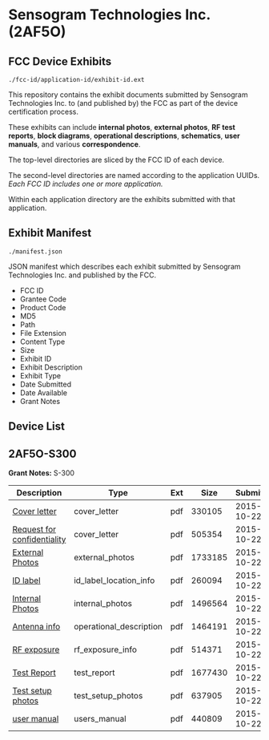 # Sensogram Technologies Inc. (2AF5O)
## FCC Device Exhibits

```
./fcc-id/application-id/exhibit-id.ext
```

This repository contains the exhibit documents submitted by Sensogram Technologies Inc. to (and published by) the FCC as part of the device certification process.

These exhibits can include **internal photos**, **external photos**, **RF test reports**, **block diagrams**, **operational descriptions**, **schematics**, **user manuals**, and various **correspondence**.

The top-level directories are sliced by the FCC ID of each device.

The second-level directories are named according to the application UUIDs. *Each FCC ID includes one or more application.*

Within each application directory are the exhibits submitted with that application. 

## Exhibit Manifest

```
./manifest.json
```

JSON manifest which describes each exhibit submitted by Sensogram Technologies Inc. and published by the FCC.

- FCC ID
- Grantee Code
- Product Code
- MD5
- Path
- File Extension
- Content Type
- Size
- Exhibit ID
- Exhibit Description
- Exhibit Type
- Date Submitted
- Date Available
- Grant Notes

## Device List
## 2AF5O-S300
**Grant Notes:** S-300

| Description | Type | Ext | Size | Submitted | Available |
| ----------- | ---- | --- | ---- | --------- | --------- |
| [Cover letter](2AF5O-S300/aad0abb71d65d37a7855a94f99265cba/2790633.pdf) | cover_letter | pdf | 330105 | 2015-10-22 | 2015-10-22 |
| [Request for confidentiality](2AF5O-S300/aad0abb71d65d37a7855a94f99265cba/2790635.pdf) | cover_letter | pdf | 505354 | 2015-10-22 | 2015-10-22 |
| [External Photos](2AF5O-S300/aad0abb71d65d37a7855a94f99265cba/2790634.pdf) | external_photos | pdf | 1733185 | 2015-10-22 | 2016-04-19 |
| [ID label](2AF5O-S300/aad0abb71d65d37a7855a94f99265cba/2790638.pdf) | id_label_location_info | pdf | 260094 | 2015-10-22 | 2015-10-22 |
| [Internal Photos](2AF5O-S300/aad0abb71d65d37a7855a94f99265cba/2790637.pdf) | internal_photos | pdf | 1496564 | 2015-10-22 | 2016-04-19 |
| [Antenna info](2AF5O-S300/aad0abb71d65d37a7855a94f99265cba/2790632.pdf) | operational_description | pdf | 1464191 | 2015-10-22 | 2015-10-22 |
| [RF exposure](2AF5O-S300/aad0abb71d65d37a7855a94f99265cba/2790640.pdf) | rf_exposure_info | pdf | 514371 | 2015-10-22 | 2015-10-22 |
| [Test Report](2AF5O-S300/aad0abb71d65d37a7855a94f99265cba/2790642.pdf) | test_report | pdf | 1677430 | 2015-10-22 | 2015-10-22 |
| [Test setup photos](2AF5O-S300/aad0abb71d65d37a7855a94f99265cba/2790643.pdf) | test_setup_photos | pdf | 637905 | 2015-10-22 | 2016-04-19 |
| [user manual](2AF5O-S300/aad0abb71d65d37a7855a94f99265cba/2790644.pdf) | users_manual | pdf | 440809 | 2015-10-22 | 2016-04-19 |
